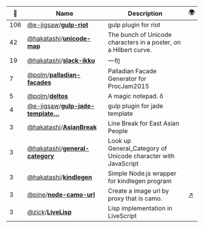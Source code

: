|:star2: | Name | Description | 🌍|
|---|---|---|---|
|106|[@e-jigsaw](https://github.com/e-jigsaw)/[**gulp-riot**](https://github.com/e-jigsaw/gulp-riot)|gulp plugin for riot||
|42|[@hakatashi](https://github.com/hakatashi)/[**unicode-map**](https://github.com/hakatashi/unicode-map)|The bunch of Unicode characters in a poster, on a Hilbert curve.||
|19|[@hakatashi](https://github.com/hakatashi)/[**slack-ikku**](https://github.com/hakatashi/slack-ikku)|一句||
|7|[@polm](https://github.com/polm)/[**palladian-facades**](https://github.com/polm/palladian-facades)|Palladian Facade Generator for ProcJam2015||
|5|[@polm](https://github.com/polm)/[**deltos**](https://github.com/polm/deltos)|A magic notepad. δ||
|4|[@e-jigsaw](https://github.com/e-jigsaw)/[**gulp-jade-template…**](https://github.com/e-jigsaw/gulp-jade-template)|gulp plugin for jade template||
|3|[@hakatashi](https://github.com/hakatashi)/[**AsianBreak**](https://github.com/hakatashi/AsianBreak)|Line Break for East Asian People||
|3|[@hakatashi](https://github.com/hakatashi)/[**general-category**](https://github.com/hakatashi/general-category)|Look up General_Category of Unicode character with JavaScript||
|3|[@hakatashi](https://github.com/hakatashi)/[**kindlegen**](https://github.com/hakatashi/kindlegen)|Simple Node.js wrapper for kindlegen program||
|3|[@pine](https://github.com/pine)/[**node-camo-url**](https://github.com/pine/node-camo-url)|Create a image url by proxy that is camo.|[:arrow_upper_right:](https://www.npmjs.com/package/camo-url)|
|3|[@zick](https://github.com/zick)/[**LiveLisp**](https://github.com/zick/LiveLisp)|Lisp implementation in LiveScript||

